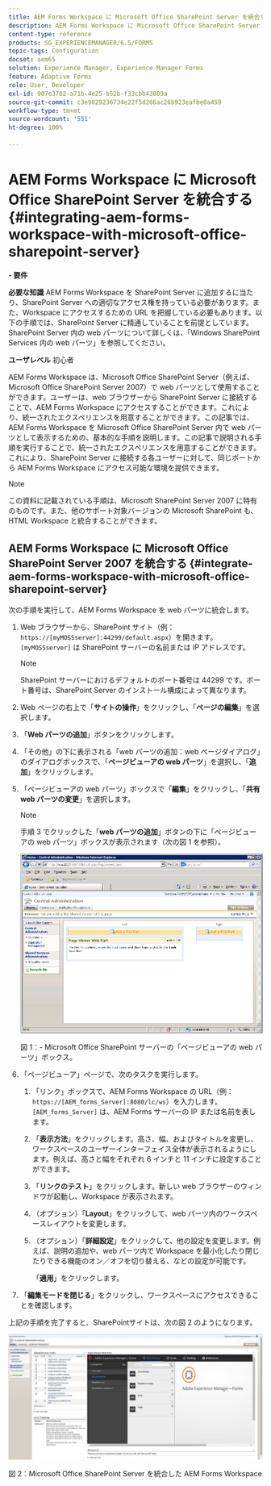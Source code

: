 ```yaml
---
title: AEM Forms Workspace に Microsoft Office SharePoint Server を統合する
description: AEM Forms Workspace に Microsoft Office SharePoint Server を統合することができます。
content-type: reference
products: SG_EXPERIENCEMANAGER/6.5/FORMS
topic-tags: Configuration
docset: aem65
solution: Experience Manager, Experience Manager Forms
feature: Adaptive Forms
role: User, Developer
exl-id: 907e3702-a71b-4e25-b52b-f33cbb43009a
source-git-commit: c3e9029236734e22f5d266ac26b923eafbe0a459
workflow-type: tm+mt
source-wordcount: '551'
ht-degree: 100%

---
```


# AEM Forms Workspace に Microsoft Office SharePoint Server を統合する{#integrating-aem-forms-workspace-with-microsoft-office-sharepoint-server}

**- 要件**

**必要な知識**
AEM Forms Workspace を SharePoint Server に追加するに当たり、SharePoint Server への適切なアクセス権を持っている必要があります。また、Workspace にアクセスするための URL を把握している必要もあります。以下の手順では、SharePoint Server に精通していることを前提としています。SharePoint Server 内の web パーツについて詳しくは、「Windows SharePoint Services 内の web パーツ」を参照してください。

**ユーザレベル**
初心者

AEM Forms Workspace は、Microsoft Office SharePoint Server（例えば、Microsoft Office SharePoint Server 2007）で web パーツとして使用することができます。ユーザーは、web ブラウザーから SharePoint Server に接続することで、AEM Forms Workspace にアクセスすることができます。これにより、統一されたエクスペリエンスを用意することができます。この記事では、AEM Forms Workspace を Microsoft Office SharePoint Server 内で web パーツとして表示するための、基本的な手順を説明します。この記事で説明される手順を実行することで、統一されたエクスペリエンスを用意することができます。これにより、SharePoint Server に接続する各ユーザーに対して、同じポートから AEM Forms Workspace にアクセス可能な環境を提供できます。

>[!NOTE]
>
>この資料に記載されている手順は、Microsoft SharePoint Server 2007 に特有のものです。また、他のサポート対象バージョンの Microsoft SharePoint も、HTML Workspace と統合することができます。

## AEM Forms Workspace に Microsoft Office SharePoint Server 2007 を統合する {#integrate-aem-forms-workspace-with-microsoft-office-sharepoint-server}

次の手順を実行して、AEM Forms Workspace を web パーツに統合します。

1. Web ブラウザーから、SharePoint サイト（例：`https://[myMOSSserver]:44299/default.aspx`）を開きます。`[myMOSSserver]` は SharePoint サーバーの名前または IP アドレスです。

   >[!NOTE]
   >
   >SharePoint サーバーにおけるデフォルトのポート番号は 44299 です。ポート番号は、SharePoint Server のインストール構成によって異なります。

1. Web ページの右上で「**サイトの操作**」をクリックし、「**ページの編集**」を選択します。
1. 「**Web パーツの追加**」ボタンをクリックします。
1. 「その他」の下に表示される「web パーツの追加：web ページダイアログ」のダイアログボックスで、「**ページビューアの web パーツ**」を選択し、「**追加**」をクリックします。
1. 「ページビューアの web パーツ」ボックスで「**編集**」をクリックし、「**共有 web パーツの変更**」を選択します。

   >[!NOTE]
   >
   >手順 3 でクリックした「**web パーツの追加**」ボタンの下に「ページビューアの web パーツ」ボックスが表示されます（次の図 1 を参照）。

   ![Microsoft Office SharePoint Server の「ページビューアの web パーツ」ボックス。](assets/page-viewer-web-part-box-in-microsoft-office-sharepoint-server.png)

   図 1：- Microsoft Office SharePoint サーバーの「ページビューアの web パーツ」ボックス。

1. 「ページビューア」ページで、次のタスクを実行します。

   1. 「リンク」ボックスで、AEM Forms Workspace の URL（例：`https://[AEM_forms_Server]:8080/lc/ws`）を入力します。`[AEM_forms_Server]` は、AEM Forms サーバーの IP または名前を表します。
   1. 「**表示方法**」をクリックします。高さ、幅、およびタイトルを変更し、ワークスペースのユーザーインターフェイス全体が表示されるようにします。例えば、高さと幅をそれぞれ 6 インチと 11 インチに設定することができます。
   1. 「**リンクのテスト**」をクリックします。新しい web ブラウザーのウィンドウが起動し、Workspace が表示されます。
   1. （オプション）「**Layout**」をクリックして、web パーツ内のワークスペースレイアウトを変更します。
   1. （オプション）「**詳細設定**」をクリックして、他の設定を変更します。例えば、説明の追加や、web パーツ内で Workspace を最小化したり閉じたりできる機能のオン／オフを切り替える、などの設定が可能です。

      「**適用**」をクリックします。

1. 「**編集モードを閉じる**」をクリックし、ワークスペースにアクセスできることを確認します。

上記の手順を完了すると、SharePointサイトは、次の図 2 のようになります。

![Microsoft Office SharePoint Server を統合した AEM Forms Workspace](assets/aem-forms-workspace.jpg)

図 2：Microsoft Office SharePoint Server を統合した AEM Forms Workspace
